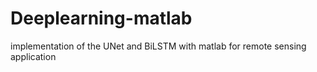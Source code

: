 # Deeplearning-matlab
implementation of the UNet and BiLSTM with matlab for remote sensing application
